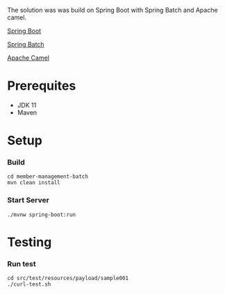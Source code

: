 The solution was was build on Spring Boot with Spring Batch and Apache camel. 

[Spring Boot](https://spring.io/projects/spring-boot)

[Spring Batch](https://camel.apache.org)

[Apache Camel](https://www.mailgun.com)

# Prerequites
* JDK 11
* Maven

# Setup
### Build
```console
cd member-management-batch
mvn clean install
```
### Start Server

```console
./mvnw spring-boot:run
```

# Testing

### Run test
```console
cd src/test/resources/payload/sample001
./curl-test.sh
```
